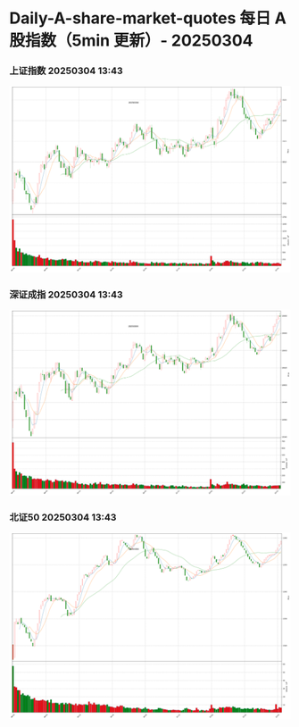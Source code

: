 
# Daily-A-share-market-quotes 每日 A 股指数（5min 更新）- 20250304

### 上证指数 20250304 13:43
![](./fig/2025/3/20250304-sh000001.png)

### 深证成指 20250304 13:43
![](./fig/2025/3/20250304-sz399001.png)

### 北证50 20250304 13:43
![](./fig/2025/3/20250304-bj899050.png)
